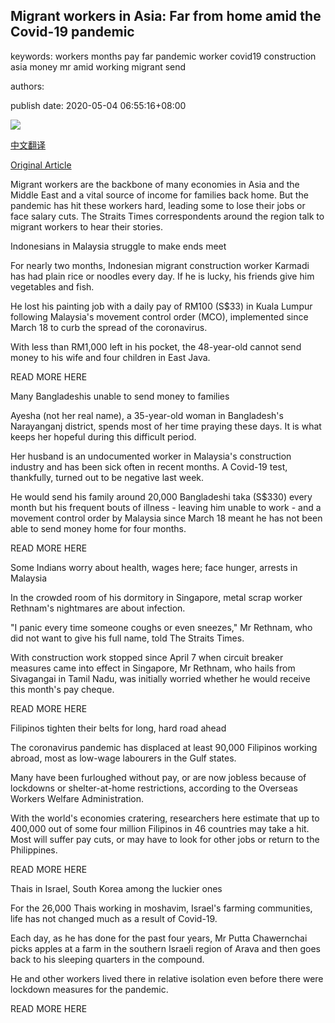 ## Migrant workers in Asia: Far from home amid the Covid-19 pandemic

keywords: workers months pay far pandemic worker covid19 construction asia money mr amid working migrant send

authors: 

publish date: 2020-05-04 06:55:16+08:00

![](https://www.straitstimes.com/sites/default/files/styles/x_large/public/articles/2020/05/04/ym-collage-2040520.jpg?itok=uAFg0XhK)

[中文翻译](Migrant%20workers%20in%20Asia%3A%20Far%20from%20home%20amid%20the%20Covid-19%20pandemic_zh.md)

[Original Article](https://www.straitstimes.com/asia/migrant-workers-in-asia-far-from-home-amid-the-covid-19-pandemic)

Migrant workers are the backbone of many economies in Asia and the Middle East and a vital source of income for families back home. But the pandemic has hit these workers hard, leading some to lose their jobs or face salary cuts. The Straits Times correspondents around the region talk to migrant workers to hear their stories.

Indonesians in Malaysia struggle to make ends meet

For nearly two months, Indonesian migrant construction worker Karmadi has had plain rice or noodles every day. If he is lucky, his friends give him vegetables and fish.

He lost his painting job with a daily pay of RM100 (S$33) in Kuala Lumpur following Malaysia's movement control order (MCO), implemented since March 18 to curb the spread of the coronavirus.

With less than RM1,000 left in his pocket, the 48-year-old cannot send money to his wife and four children in East Java.

READ MORE HERE

Many Bangladeshis unable to send money to families

Ayesha (not her real name), a 35-year-old woman in Bangladesh's Narayanganj district, spends most of her time praying these days. It is what keeps her hopeful during this difficult period.

Her husband is an undocumented worker in Malaysia's construction industry and has been sick often in recent months. A Covid-19 test, thankfully, turned out to be negative last week.

He would send his family around 20,000 Bangladeshi taka (S$330) every month but his frequent bouts of illness - leaving him unable to work - and a movement control order by Malaysia since March 18 meant he has not been able to send money home for four months.

READ MORE HERE

Some Indians worry about health, wages here; face hunger, arrests in Malaysia

In the crowded room of his dormitory in Singapore, metal scrap worker Rethnam's nightmares are about infection.

"I panic every time someone coughs or even sneezes," Mr Rethnam, who did not want to give his full name, told The Straits Times.

With construction work stopped since April 7 when circuit breaker measures came into effect in Singapore, Mr Rethnam, who hails from Sivagangai in Tamil Nadu, was initially worried whether he would receive this month's pay cheque.

READ MORE HERE

Filipinos tighten their belts for long, hard road ahead

The coronavirus pandemic has displaced at least 90,000 Filipinos working abroad, most as low-wage labourers in the Gulf states.

Many have been furloughed without pay, or are now jobless because of lockdowns or shelter-at-home restrictions, according to the Overseas Workers Welfare Administration.

With the world's economies cratering, researchers here estimate that up to 400,000 out of some four million Filipinos in 46 countries may take a hit. Most will suffer pay cuts, or may have to look for other jobs or return to the Philippines.

READ MORE HERE

Thais in Israel, South Korea among the luckier ones

For the 26,000 Thais working in moshavim, Israel's farming communities, life has not changed much as a result of Covid-19.

Each day, as he has done for the past four years, Mr Putta Chawernchai picks apples at a farm in the southern Israeli region of Arava and then goes back to his sleeping quarters in the compound.

He and other workers lived there in relative isolation even before there were lockdown measures for the pandemic.

READ MORE HERE